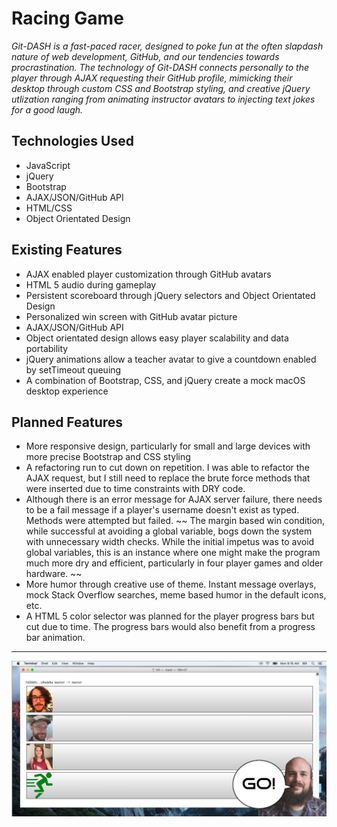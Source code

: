 # Racing Game

*Git-DASH is a fast-paced racer, designed to poke fun at the often slapdash nature of web development, GitHub, and our tendencies towards procrastination. The technology of Git-DASH connects personally to the player through AJAX requesting their GitHub profile, mimicking their desktop through custom CSS and Bootstrap styling, and creative jQuery utlization ranging from animating instructor avatars to injecting text jokes for a good laugh.*

## Technologies Used

* JavaScript
* jQuery
* Bootstrap
* AJAX/JSON/GitHub API
* HTML/CSS
* Object Orientated Design


## Existing Features

* AJAX enabled player customization through GitHub avatars
* HTML 5 audio during gameplay
* Persistent scoreboard through jQuery selectors and Object Orientated Design
* Personalized win screen with GitHub avatar picture
* AJAX/JSON/GitHub API
* Object orientated design allows easy player scalability and data portability
* jQuery animations allow a teacher avatar to give a countdown enabled by setTimeout queuing
* A combination of Bootstrap, CSS, and jQuery create a mock macOS desktop experience


## Planned Features

* More responsive design, particularly for small and large devices with more precise Bootstrap and CSS styling
* A refactoring run to cut down on repetition. I was able to refactor the AJAX request, but I still need to replace the brute force methods that were inserted due to time constraints with DRY code.
* Although there is an error message for AJAX server failure, there needs to be a fail message if a player's username doesn't exist as typed. Methods were attempted but failed.
~~ The margin based win condition, while successful at avoiding a global variable, bogs down the system with unnecessary width checks. While the initial impetus was to avoid global variables, this is an instance where one might make the program much more dry and efficient, particularly in four player games and older hardware. ~~
* More humor through creative use of theme. Instant message overlays, mock Stack Overflow searches, meme based humor in the default icons, etc.
* A HTML 5 color selector was planned for the player progress bars but cut due to time. The progress bars would also benefit from a progress bar animation.

---

![gitDASH!](img/screenshot.png?raw=true "gitDASH!")
